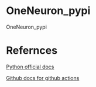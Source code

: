 # OneNeuron_pypi
OneNeuron_pypi


# Refernces
[Python official docs](https://packaging.python.org/en/latest/tutorials/packaging-projects/)


[Github docs for github actions](https://docs.github.com/en/actions/automating-builds-and-tests/building-and-testing-python#publishing-to-package-registries)




